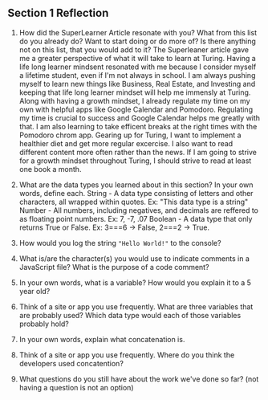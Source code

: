 ## Section 1 Reflection

1. How did the SuperLearner Article resonate with you? What from this list do you already do? Want to start doing or do more of? Is there anything not on this list, that you would add to it?
  The Superleaner article gave me a greater perspective of what it will take to learn at Turing. Having a life long learner mindsent resonated with me because I consider myself a lifetime student, even if I'm not always in school. I am always pushing myself to learn new things like Business, Real Estate, and Investing and keeping that life long learner mindset will help me immensly at Turing. 
  Along with having a growth mindset, I already regulate my time on my own with helpful apps like Google Calendar and Pomodoro. Regulating my time is crucial to success and Google Calendar helps me greatly with that. I am also learning to take efficent breaks at the right times with the Pomodoro chrom app.
  Gearing up for Turing, I want to implement a healthier diet and get more regular excercise. I also want to read different content more often rather than the news. If I am going to strive for a growth mindset throughout Turing, I should strive to read at least one book a month.

2. What are the data types you learned about in this section? In your own words, define each.
String - A data type consisting of letters and other characters, all wrapped within quotes. Ex: "This data type is a string"
Number - All numbers, including negatives, and decimals are reffered to as floating point numbers. Ex: 7, -7, .07
Boolean - A data type that only returns True or False. Ex: 3===6 -> False, 2===2 -> True.

3. How would you log the string `"Hello World!"` to the console?

4. What is/are the character(s) you would use to indicate comments in a JavaScript file? What is the purpose of a code comment?

5. In your own words, what is a variable? How would you explain it to a 5 year old?

6. Think of a site or app you use frequently. What are three variables that are probably used? Which data type would each of those variables probably hold?

7. In your own words, explain what concatenation is.

8. Think of a site or app you use frequently. Where do you think the developers used concatention?

9. What questions do you still have about the work we've done so far? (not having a question is not an option)

